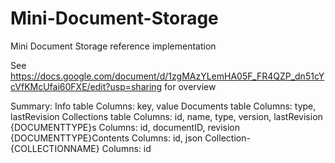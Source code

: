 # Mini-Document-Storage
Mini Document Storage reference implementation

See https://docs.google.com/document/d/1zgMAzYLemHA05F_FR4QZP_dn51cYcVfKMcUfai60FXE/edit?usp=sharing for overview

Summary:
  Info table
    Columns: key, value
  Documents table
    Columns: type, lastRevision
  Collections table
    Columns: id, name, type, version, lastRevision
  {DOCUMENTTYPE}s
    Columns: id, documentID, revision
  {DOCUMENTTYPE}Contents
    Columns: id, json
  Collection-{COLLECTIONNAME}
    Columns: id
